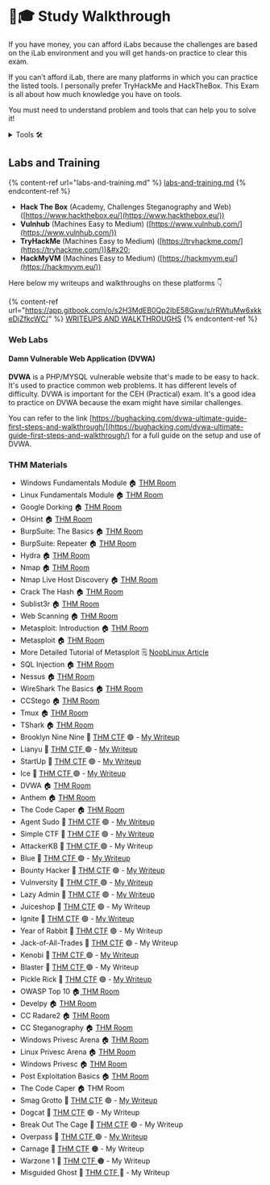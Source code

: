# 👨🎓 Study Walkthrough

If you have money, you can afford iLabs because the challenges are based on the iLab environment and you will get hands-on practice to clear this exam.

If you can’t afford iLab, there are many platforms in which you can practice the listed tools. I personally prefer TryHackMe and HackTheBox. This Exam is all about how much knowledge you have on tools.

You must need to understand problem and tools that can help you to solve it!

<details>

<summary>Tools 🛠️</summary>



* [Adb tool](../tools/adb-tool.md)
* [BCTextEncoder](../tools/bctextencoder.md)
* [Burp Suite](../tools/burp-suite.md)
* [Cewl](../tools/cewl.md)
* [Crunch](../tools/crunch.md)
* [Dirb](../tools/dirb.md)
* [Enum4linux](../tools/enum4linux.md)
* [Gobuster](../tools/gobuster.md)
* [Hashcalc](../tools/hashcalc.md)
* [Hashcat](../tools/hashcat.md)
* [Hping3](../tools/hping3.md)
* [Hydra](../tools/hydra.md)
* [John the Ripper](../tools/john-the-ripper.md)
* [Metasploit](../tools/metasploit.md)
* [Md5 Calculator](../tools/md5-calculator.md)
* [Nikto](../tools/nikto.md)
* [Nmap](../tools/nmap.md)
* [OpenStego](../tools/openstego.md)
* [QuickStego](../tools/quickstego.md)
* [RainbowCrack](../tools/rainbowcrack.md)
* [Responder LLMNR](../tools/responder-llmnr.md)
* [Searchsploit](../tools/searchsploit.md)
* [Snow](../tools/snow.md)
* [Stego](../tools/stego.md)
* [Sqlmap](../tools/sqlmap.md)
* [Steghide](../tools/steghide.md)
* [Stegimage](../tools/stegimage.md)
* [Veracrypt](../tools/veracrypt.md)
* [Wireshark or Tcpdump](../tools/wireshark-or-tcpdump.md)
* [Wpscan](../tools/wpscan.md)
* [Zap](../tools/zap.md)

</details>

## Labs and Training

{% content-ref url="labs-and-training.md" %}
[labs-and-training.md](labs-and-training.md)
{% endcontent-ref %}

* **Hack The Box** (Academy, Challenges Steganography and Web) ([https://www.hackthebox.eu/](https://www.hackthebox.eu/))
* **Vulnhub** (Machines Easy to Medium) ([https://www.vulnhub.com/](https://www.vulnhub.com/))
* **TryHackMe** (Machines Easy to Medium)  ([https://tryhackme.com/](https://tryhackme.com/))&#x20;
* **HackMyVM** (Machines Easy to Medium)  ([https://hackmyvm.eu/](https://hackmyvm.eu/))

Here below my writeups and walkthroughs on these platforms 👇

{% content-ref url="https://app.gitbook.com/o/s2H3MdEB0Qp2IbE58Gxw/s/rRWtuMw6xkkeDjZfkcWC/" %}
[WRITEUPS AND WALKTHROUGHS](https://app.gitbook.com/o/s2H3MdEB0Qp2IbE58Gxw/s/rRWtuMw6xkkeDjZfkcWC/)
{% endcontent-ref %}

### Web Labs

#### **Damn Vulnerable Web Application (DVWA)**

**DVWA** is a PHP/MYSQL vulnerable website that's made to be easy to hack. It's used to practice common web problems. It has different levels of difficulty. DVWA is important for the CEH (Practical) exam. It's a good idea to practice on DVWA because the exam might have similar challenges.

You can refer to the link [https://bughacking.com/dvwa-ultimate-guide-first-steps-and-walkthrough/](https://bughacking.com/dvwa-ultimate-guide-first-steps-and-walkthrough/) for a full guide on the setup and use of DVWA.

### THM Materials

* Windows Fundamentals Module 🏠 [THM Room](https://tryhackme.com/module/windows-fundamentals)
* Linux Fundamentals Module 🏠 [THM Room](https://tryhackme.com/module/linux-fundamentals)
* Google Dorking 🏠 [THM Room](https://tryhackme.com/room/googledorking)
* OHsint 🏠 [THM Room](https://tryhackme.com/room/ohsint)
* BurpSuite: The Basics 🏠 [THM Room](https://tryhackme.com/room/burpsuitebasics)
* BurpSuite: Repeater 🏠 [THM Room](https://tryhackme.com/room/burpsuiterepeater)
* Hydra 🏠 [THM Room](https://tryhackme.com/room/hydra)
* Nmap 🏠 [THM Room](https://tryhackme.com/room/rpnmap)
* Nmap Live Host Discovery 🏠 [THM Room](https://tryhackme.com/room/nmap01)
* Crack The Hash 🏠 [THM Room](https://tryhackme.com/room/crackthehash)
* Sublist3r 🏠 [THM Room](https://tryhackme.com/room/rpsublist3r)
* Web Scanning 🏠 [THM Room](https://tryhackme.com/room/rpwebscanning)
* Metasploit: Introduction 🏠 [THM Room](https://tryhackme.com/room/metasploitintro)
* Metasploit 🏠 [THM Room ](https://tryhackme.com/room/metasploitintro)
* More Detailed Tutorial of Metasploit 🗒️ [NoobLinux Article](https://nooblinux.com/metasploit-tutorial/)
* SQL Injection 🏠 [THM Room](https://tryhackme.com/room/sqlilab)
* Nessus 🏠 [THM Room](https://tryhackme.com/room/rpnessusredux)
* WireShark The Basics 🏠 [THM Room](https://tryhackme.com/room/wiresharkthebasics)
* CCStego 🏠 [THM Room](https://tryhackme.com/room/ccstego)
* Tmux 🏠 [THM Room](https://tryhackme.com/room/rptmux)&#x20;
* TShark 🏠 [THM Room](https://tryhackme.com/room/tshark)
* Brooklyn Nine Nine 🚩 [THM CTF](https://tryhackme.com/room/brooklynninenine) 🟢 - [My Writeup](https://app.gitbook.com/s/rRWtuMw6xkkeDjZfkcWC/thm/brooklyn-nine-nine)
* Lianyu 🚩 [THM CTF ](https://tryhackme.com/room/lianyu)🟢 - [My Writeup](https://app.gitbook.com/s/rRWtuMw6xkkeDjZfkcWC/thm/lian\_yu)
* StartUp 🚩 [THM CTF](https://tryhackme.com/room/startup) 🟢 - [My Writeup](https://app.gitbook.com/s/rRWtuMw6xkkeDjZfkcWC/thm/startup)
* Ice  🚩 [THM CTF ](https://tryhackme.com/room/ice)🟢 - [My Writeup](https://app.gitbook.com/s/rRWtuMw6xkkeDjZfkcWC/thm/ice)
* DVWA 🏠 [THM Room](https://medium.com/techiepedia/certified-ethical-hacker-practical-exam-guide-dce1f4f216c9)
* Anthem 🏠 [THM Room](https://tryhackme.com/room/anthem)
* The Code Caper 🏠 [THM Room ](https://tryhackme.com/room/thecodcaper)
* Agent Sudo  🚩 [THM CTF](https://tryhackme.com/room/agentsudoctf) 🟢 - [My Writeup](https://app.gitbook.com/s/rRWtuMw6xkkeDjZfkcWC/thm/agent-sudo)
* Simple CTF 🚩 [THM CTF](https://tryhackme.com/room/easyctf) 🟢 - [My Writeup](https://app.gitbook.com/s/rRWtuMw6xkkeDjZfkcWC/thm/simple-ctf)
* AttackerKB 🚩 [THM CTF ](https://tryhackme.com/room/attackerkb)🟢 - My Writeup
* Blue  🚩 [THM CTF ](https://tryhackme.com/room/blue)🟢 - [My Writeup](https://app.gitbook.com/s/rRWtuMw6xkkeDjZfkcWC/thm/eternal-blue)
* Bounty Hacker  🚩 [THM CTF](https://tryhackme.com/room/vulnversity) 🟢 - [My Writeup](https://app.gitbook.com/s/rRWtuMw6xkkeDjZfkcWC/thm/bounty-hacker)
* Vulnversity  🚩 [THM CTF ](https://tryhackme.com/room/vulnversity)🟢 - [My Writeup](https://app.gitbook.com/s/rRWtuMw6xkkeDjZfkcWC/thm/vulnversity)
* Lazy Admin  🚩 [THM CTF](https://tryhackme.com/room/lazyadmin) 🟢 - [My Writeup](https://app.gitbook.com/s/rRWtuMw6xkkeDjZfkcWC/thm/lazyadmin)
* Juiceshop  🚩 [THM CTF](https://tryhackme.com/room/owaspjuiceshop) 🟢 - My Writeup
* Ignite  🚩 [THM CTF](https://tryhackme.com/room/ignite) 🟢 - [My Writeup](https://app.gitbook.com/s/rRWtuMw6xkkeDjZfkcWC/thm/ignite)
* Year of Rabbit 🚩 [THM CTF](https://tryhackme.com/room/yearoftherabbit) 🟢 - My Writeup
* Jack-of-All-Trades 🚩 [THM CTF](https://tryhackme.com/room/jackofalltrades) 🟢 - My Writeup&#x20;
* Kenobi 🚩 [THM CTF ](https://tryhackme.com/room/kenobi)🟢 - [My Writeup ](https://app.gitbook.com/s/rRWtuMw6xkkeDjZfkcWC/thm/kenobi)
* Blaster 🚩 [THM CTF ](https://tryhackme.com/room/blaster)🟢 - My Writeup&#x20;
* Pickle Rick 🚩 [THM CTF](https://tryhackme.com/room/picklerick) 🟢 - [My Writeup ](https://app.gitbook.com/s/rRWtuMw6xkkeDjZfkcWC/thm/pickle-rick)
* OWASP Top 10 🏠[ THM Room ](https://tryhackme.com/room/owasptop10)
* Develpy 🏠 [THM Room ](https://tryhackme.com/room/bsidesgtdevelpy)
* CC Radare2 🏠 [THM Room ](https://tryhackme.com/room/ccradare2)
* CC Steganography 🏠 [THM Room](https://tryhackme.com/room/ccstego)
* Windows Privesc Arena  🏠 [THM Room](https://tryhackme.com/room/windowsprivescarena)
* Linux Privesc Arena 🏠 [THM Room](https://tryhackme.com/room/linuxprivescarena)
* Windows Privesc 🏠 [THM Room](https://tryhackme.com/room/windows10privesc)
* Post Exploitation Basics 🏠 [THM Room](https://tryhackme.com/room/postexploit)
* The Code Caper 🏠 THM Room&#x20;
* Smag Grotto 🚩 [THM CTF](https://tryhackme.com/room/smaggrotto) 🟢 - [My Writeup ](https://app.gitbook.com/s/rRWtuMw6xkkeDjZfkcWC/thm/smag-grotto)
* Dogcat 🚩 [THM CTF](https://tryhackme.com/room/dogcat) 🟢 - My Writeup&#x20;
* Break Out The Cage 🚩 [THM CTF](https://tryhackme.com/room/breakoutthecage1) 🟢 - My Writeup&#x20;
* Overpass 🚩 [THM CTF ](https://tryhackme.com/room/overpass)🟢 - [My Writeup  ](https://app.gitbook.com/s/rRWtuMw6xkkeDjZfkcWC/thm/overpass)
* Carnage 🚩 [THM CTF](https://tryhackme.com/room/c2carnage) 🟠 - My Writeup
* Warzone 1 🚩 [THM CTF ](https://tryhackme.com/room/warzoneone)🟠 - My Writeup
* Misguided Ghost 🚩 [THM CTF ](https://tryhackme.com/room/misguidedghosts)🔴 - My Writeup
